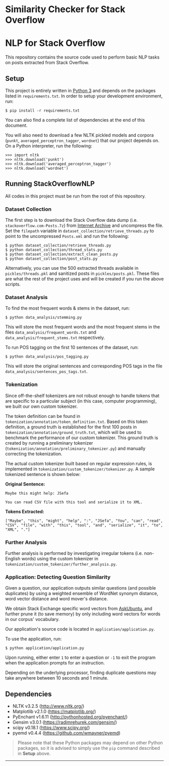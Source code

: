 # Similarity Checker for Stack Overflow
# NLP for Stack Overflow

This repository contains the source code used to perform basic NLP tasks on posts extracted from Stack Overflow.

## Setup

This project is entirely written in [Python 3](https://www.python.org/downloads/) and depends on the packages listed in `requirements.txt`. In order to setup your development environment, run:

```
$ pip install -r requirements.txt
```

You can also find a complete list of dependencies at the end of this document.

You will also need to download a few NLTK pickled models and corpora (`punkt`, `averaged_perceptron_tagger`, `wordnet`) that our project depends on. On a Python interpreter, run the following:

```
>>> import nltk
>>> nltk.download('punkt')
>>> nltk.download('averaged_perceptron_tagger')
>>> nltk.download('wordnet')
```

## Running StackOverflowNLP

All codes in this project must be run from the root of this repository.

### Dataset Collection

The first step is to download the Stack Overflow data dump (i.e. `stackoverflow.com-Posts.7z`) from [Internet Archive](https://archive.org/details/stackexchange) and uncompress the file. Set the `filepath` variable in `dataset_collection/retrieve_threads.py` to point to the uncompressed `Posts.xml` and run the following:

```
$ python dataset_collection/retrieve_threads.py
$ python dataset_collection/thread_stats.py
$ python dataset_collection/extract_clean_posts.py
$ python dataset_collection/post_stats.py
```

Alternatively, you can use the 500 extracted threads available in `pickles/threads.pkl` and sanitized posts in `pickles/posts.pkl`. These files are what the rest of the project uses and will be created if you run the above scripts.

### Dataset Analysis

To find the most frequent words & stems in the dataset, run:

```
$ python data_analysis/stemming.py
```

This will store the most frequent words and the most frequent stems in the files `data_analysis/frequent_words.txt` and `data_analysis/frequent_stems.txt` respectively.

To run POS tagging on the first 10 sentences of the dataset, run:

```
$ python data_analysis/pos_tagging.py
```

This will store the original sentences and corresponding POS tags in the file `data_analysis/sentences_pos_tags.txt`.

### Tokenization

Since off-the-shelf tokenizers are not robust enough to handle tokens that are specific to a particular subject (in this case, computer programming), we built our own custom tokenizer.

The token definition can be found in `tokenization/annotation/token_definition.txt`. Based on this token definition, a ground truth is established for the first 100 posts in `tokenization/annotation/ground_truth.txt`, which will be used to benchmark the performance of our custom tokenizer. This ground truth is created by running a preliminary tokenizer (`tokenization/annotation/preliminary_tokenizer.py`) and manually correcting the tokenization.

The actual custom tokenizer built based on regular expression rules, is implemented in `tokenization/custom_tokenizer/tokenizer.py`. A sample tokenized sentence is shown below:

**Original Sentence:**

```
Maybe this might help: JSefa

You can read CSV file with this tool and serialize it to XML.
```

**Tokens Extracted:**

```
["Maybe", "this", "might", "help", ":", "JSefa", "You", "can", "read", "CSV", "file", "with", "this", "tool", "and", "serialize", "it", "to", "XML", "."]
```

### Further Analysis

Further analysis is performed by investigating irregular tokens (i.e. non-English words) using the custom tokenizer in `tokenization/custom_tokenizer/further_analysis.py`.

### Application: Detecting Question Similarity

Given a question, our application outputs similar questions (and possible duplicates) by using a weighted ensemble of WordNet synonym distance, word vector distance and word mover's distance.

We obtain Stack Exchange specific word vectors from [AskUbuntu](https://github.com/taolei87/askubuntu), and further prune it (to save memory) by only including word vectors for words in our corpus' vocabulary.

Our application's source code is located in `application/application.py`.

To use the application, run:

```
$ python application/application.py
```

Upon running, either enter `1` to enter a question or `-1` to exit the program when the application prompts for an instruction.

Depending on the underlying processor, finding duplicate questions may take anywhere between 10 seconds and 1 minute.

## Dependencies

- NLTK v3.2.5 (http://www.nltk.org/)
- Matplotlib v2.1.0 (https://matplotlib.org/)
- PyEnchant v1.6.11 (http://pythonhosted.org/pyenchant/)
- Gensim v3.0.1 (https://radimrehurek.com/gensim/) 
- scipy v0.18.1 (https://www.scipy.org/)
- pyemd v0.4.4 (https://github.com/wmayner/pyemd) 

> Please note that these Python packages may depend on other Python packages, so it is advised to simply use the `pip` command described in **Setup** above.

****
